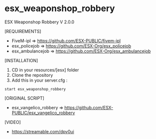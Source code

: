 # esx_weaponshop_robbery
ESX Weaponshop Robbery V 2.0.0

[REQUIREMENTS]

  * FiveM-ipl   => https://github.com/ESX-PUBLIC/fivem-ipl
  * esx_policejob => https://github.com/ESX-Org/esx_policejob
  * esx_ambulancejob => https://github.com/ESX-Org/esx_ambulancejob

[INSTALLATION]

1) CD in your resources/[esx] folder
2) Clone the repository
3) Add this in your server.cfg :

```
start esx_weaponshop_robbery
```

[ORIGINAL SCRIPT]

  * esx_vangelico_robbery => https://github.com/ESX-PUBLIC/esx_vangelico_robbery 

[VIDEO]

  * https://streamable.com/dpv0ui


